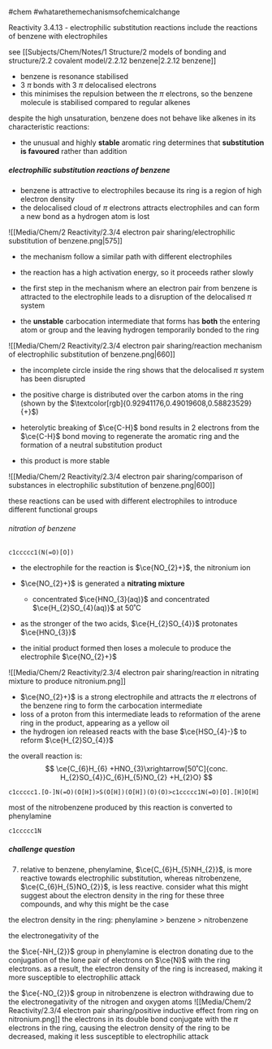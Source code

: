 #chem #whatarethemechanismsofchemicalchange 

Reactivity 3.4.13 - electrophilic substitution reactions include the reactions of benzene with electrophiles

see [[Subjects/Chem/Notes/1 Structure/2 models of bonding and structure/2.2 covalent model/2.2.12 benzene|2.2.12 benzene]]

- benzene is resonance stabilised
- 3 $\pi$ bonds with 3 $\pi$ delocalised electrons
- this minimises the repulsion between the $\pi$ electrons, so the benzene molecule is stabilised compared to regular alkenes

despite the high unsaturation, benzene does not behave like alkenes in its characteristic reactions:
- the unusual and highly **stable** aromatic ring determines that **substitution is favoured** rather than addition

##### electrophilic substitution reactions of benzene
- benzene is attractive to electrophiles because its ring is a region of high electron density
- the delocalised cloud of $\pi$ electrons attracts electrophiles and can form a new bond as a hydrogen atom is lost

![[Media/Chem/2 Reactivity/2.3/4 electron pair sharing/electrophilic substitution of benzene.png|575]]

- the mechanism follow a similar path with different electrophiles

- the reaction has a high activation energy, so it proceeds rather slowly
- the first step in the mechanism where an electron pair from benzene is attracted to the electrophile leads to a disruption of the delocalised $\pi$ system
- the **unstable** carbocation intermediate that forms has **both** the entering atom or group and the leaving hydrogen temporarily bonded to the ring

![[Media/Chem/2 Reactivity/2.3/4 electron pair sharing/reaction mechanism of electrophilic substitution of benzene.png|660]]

- the incomplete circle inside the ring shows that the delocalised $\pi$ system has been disrupted
- the positive charge is distributed over the carbon atoms in the ring (shown by the $\textcolor[rgb]{0.92941176,0.49019608,0.58823529}{+}$)

- heterolytic breaking of $\ce{C-H}$ bond results in 2 electrons from the $\ce{C-H}$ bond moving to regenerate the aromatic ring and the formation of a neutral substitution product
- this product is more stable

![[Media/Chem/2 Reactivity/2.3/4 electron pair sharing/comparison of substances in electrophilic substitution of benzene.png|600]]

these reactions can be used with different electrophiles to introduce different functional groups

###### nitration of benzene
```smiles
c1ccccc1(N(=O)[O])
```
- the electrophile for the reaction is $\ce{NO_{2}+}$, the nitronium ion
- $\ce{NO_{2}+}$ is generated a **nitrating mixture**
	- concentrated $\ce{HNO_{3}(aq)}$ and concentrated $\ce{H_{2}SO_{4}(aq)}$ at 50˚C

- as the stronger of the two acids, $\ce{H_{2}SO_{4}}$ protonates $\ce{HNO_{3}}$
- the initial product formed then loses a molecule to produce the electrophile $\ce{NO_{2}+}$

![[Media/Chem/2 Reactivity/2.3/4 electron pair sharing/reaction in nitrating mixture to produce nitronium.png]]

- $\ce{NO_{2}+}$ is a strong electrophile and attracts the $\pi$ electrons of the benzene ring to form the carbocation intermediate
- loss of a proton from this intermediate leads to reformation of the arene ring in the product, appearing as a yellow oil
- the hydrogen ion released reacts with the base $\ce{HSO_{4}-}$ to reform $\ce{H_{2}SO_{4}}$

the overall reaction is:
$$
\ce{C_{6}H_{6} +HNO_{3}\xrightarrow[50˚C]{conc. H_{2}SO_{4}}C_{6}H_{5}NO_{2} +H_{2}O}
$$
```smiles
c1ccccc1.[O-]N(=O)(O[H])>S(O[H])(O[H])(O)(O)>c1ccccc1N(=O)[O].[H]O[H]
```
most of the nitrobenzene produced by this reaction is converted to phenylamine
```smiles
c1ccccc1N
```

##### challenge question
7. relative to benzene, phenylamine, $\ce{C_{6}H_{5}NH_{2}}$, is more reactive towards electrophilic substitution, whereas nitrobenzene, $\ce{C_{6}H_{5}NO_{2}}$, is less reactive. consider what this might suggest about the electron density in the ring for these three compounds, and why this might be the case

the electron density in the ring:
phenylamine > benzene > nitrobenzene

the electronegativity of the

the $\ce{-NH_{2}}$ group in phenylamine is electron donating due to the conjugation of the lone pair of electrons on $\ce{N}$ with the ring electrons. as a result, the electron density of the ring is increased, making it more susceptible to electrophilic attack

the $\ce{-NO_{2}}$ group in nitrobenzene is electron withdrawing due to the electronegativity of the nitrogen and oxygen atoms
![[Media/Chem/2 Reactivity/2.3/4 electron pair sharing/positive inductive effect from ring on nitronium.png]]
the electrons in its double bond conjugate with the $\pi$ electrons in the ring, causing the electron density of the ring to be decreased, making it less susceptible to electrophilic attack